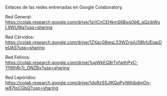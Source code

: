 Enlaces de las redes entrenadas en Google Colaboratory.

Red General:
https://colab.research.google.com/drive/1zrICnCEHkmS6BsgOb6_gQzibWuL9WUWa?usp=sharing

Red Cérvidos:
https://colab.research.google.com/drive/1ZXacG8wsL53WZrjsjU58hlUEiqpDeUAS?usp=sharing

Red Felinos:
https://colab.research.google.com/drive/1ugWkEQ8rTvfwthPvC-YfWhRr7r_DNZBx?usp=sharing

Red Lepóridos:
https://colab.research.google.com/drive/1doRzSSJlKQqPvlWbjbdmOn-w87toCGbQ?usp=sharing
